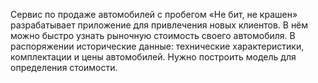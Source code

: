 Сервис по продаже автомобилей с пробегом «Не бит, не крашен» разрабатывает приложение для привлечения новых клиентов. 
В нём можно быстро узнать рыночную стоимость своего автомобиля. В распоряжении исторические данные: технические характеристики, 
комплектации и цены автомобилей. Нужно построить модель для определения стоимости.
